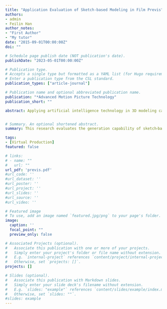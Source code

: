 ```yaml
---
title: "Application Evaluation of Sketch-based Modeling in Film Previs"
authors:
- admin
- Feilin Han
author_notes:
- "First Author"
- "My tutor"
date: "2015-09-01T00:00:00Z"
doi: ""

# Schedule page publish date (NOT publication's date).
publishDate: "2023-05-01T00:00:00Z"

# Publication type.
# Accepts a single type but formatted as a YAML list (for Hugo requirements).
# Enter a publication type from the CSL standard.
publication_types: ["article-journal"]

# Publication name and optional abbreviated publication name.
publication: "*Advanced Motion Picture Technology"
publication_short: ""

abstract: Applying artificial intelligence technology in 3D modeling can simplify the operation of 3D modeling and generate many 3D models in a rapid way. If combining storyboard with 3D modeling, artists can participate in Pre-Visualization, also known as PreViz, production. In recent years, sketch⁃based 3D modeling has been gradually applied to the rapid generation of digital assets. The authors propose a PreViz production process based on sketch⁃based modeling and game engine, and the sketch⁃based 3D modeling method is used to produce the digital assets. The geometric modeling experiment, human and animal modeling experiments, and user experience experiments were designed to analyse the outcomes. This re⁃ search invited 50 participants to conduct a semi⁃structured interview study for evaluating the process. The results showed that the process met the requirements of users' habits, and PreViz satisfied its co⁃creators. This research evaluates the generation capability of sketch⁃based modeling for PreViz production, and explores the potential of artificial intelligence generated content, which is usually named as AIGC, in digital film production.


# Summary. An optional shortened abstract.
summary: This research evaluates the generation capability of sketch⁃based modeling for PreViz production, and explores the potential of artificial intelligence generated content, which is usually named as AIGC, in digital film production.

tags:
- [Virtual Production]
featured: false

# links:
# - name: ""
#   url: ""
url_pdf: 'previs.pdf'
#url_code: ''
#url_dataset: ''
#url_poster: ''
#url_project: ''
#url_slides: ''
#url_source: ''
#url_video: ''

# Featured image
# To use, add an image named `featured.jpg/png` to your page's folder. 
image:
  caption: ''
  focal_point: ""
  preview_only: false

# Associated Projects (optional).
#   Associate this publication with one or more of your projects.
#   Simply enter your project's folder or file name without extension.
#   E.g. `internal-project` references `content/project/internal-project/index.md`.
#   Otherwise, set `projects: []`.
projects: []

# Slides (optional).
#   Associate this publication with Markdown slides.
#   Simply enter your slide deck's filename without extension.
#   E.g. `slides: "example"` references `content/slides/example/index.md`.
#   Otherwise, set `slides: ""`.
#slides: example
---
```


